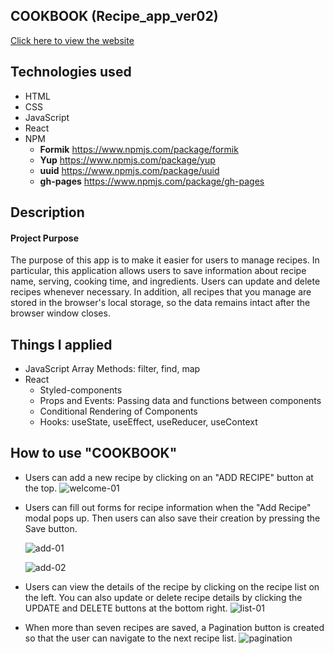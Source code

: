 ## COOKBOOK (Recipe_app_ver02)
[Click here to view the website](https://jwd-activity.github.io/Recipes_app_ver02/)

## Technologies used
- HTML
- CSS
- JavaScript
- React
- NPM
  - **Formik** https://www.npmjs.com/package/formik
  - **Yup** https://www.npmjs.com/package/yup
  - **uuid** https://www.npmjs.com/package/uuid
  - **gh-pages**  https://www.npmjs.com/package/gh-pages

## Description
#### Project Purpose
The purpose of this app is to make it easier for users to manage recipes.
In particular, this application allows users to save information about recipe name, serving, cooking time, and ingredients. Users can update and delete recipes whenever necessary. In addition, all recipes that you manage are stored in the browser's local storage, so the data remains intact after the browser window closes.


## Things I applied
-  JavaScript Array Methods: filter, find, map
- React
  - Styled-components
  - Props and Events: Passing data and functions between components
  - Conditional Rendering of Components
  - Hooks: useState, useEffect, useReducer, useContext

## How to use "COOKBOOK" 
- Users can add a new recipe by clicking on an "ADD RECIPE" button at the top.
![welcome-01](https://user-images.githubusercontent.com/83196262/131286969-a9c2c96c-5b8c-4eec-9e2b-db56bb03a0c8.jpg)

- Users can fill out forms for recipe information when the "Add Recipe" modal pops up. Then users can also save their creation by pressing the Save button.

  ![add-01](https://user-images.githubusercontent.com/83196262/131287455-bef484b1-7d03-4051-8ad4-053b7463248f.jpg)

  ![add-02](https://user-images.githubusercontent.com/83196262/131287657-07f133ee-0e7b-4cc8-9d5a-037e19eb906b.jpg)

- Users can view the details of the recipe by clicking on the recipe list on the left. You can also update or delete recipe details by clicking the UPDATE and DELETE buttons at the bottom right.
  ![list-01](https://user-images.githubusercontent.com/83196262/131288169-24909f11-f8be-47b0-b57c-470def87c12e.JPG)

- When more than seven recipes are saved, a Pagination button is created so that the user can navigate to the next recipe list.
  ![pagination](https://user-images.githubusercontent.com/83196262/131288911-1da5a319-edae-4d17-ae8d-b7a34a8722e3.JPG)  

